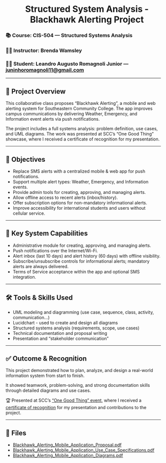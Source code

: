 <div id="user-content-toc"> 
  <ul align="center" style="list-style: none;"> 
    <summary> 
      <h1> Structured System Analysis - Blackhawk Alerting Project </h1> 
    </summary> 
  </ul> 
</div>

### 📚 Course: CIS-504 — Structured Systems Analysis  
### 👩‍🏫 Instructor: Brenda Wamsley  
### 👨‍🎓 Student: Leandro Augusto Romagnoli Junior — juninhoromagnoli11@gmail.com

---

## 🏢 Project Overview
This collaborative class proposes “Blackhawk Alerting”, a mobile and web alerting system for Southeastern Community College. The app improves campus communications by delivering Weather, Emergency, and Information event alerts via push notifications.

The project includes a full systems analysis: problem definition, use cases, and UML diagrams. The work was presented at SCC’s “One Good Thing” showcase, where I received a certificate of recognition for my presentation.

---

## 🎯 Objectives
* Replace SMS alerts with a centralized mobile & web app for push notifications.  
* Support multiple alert types: Weather, Emergency, and Information events.  
* Provide admin tools for creating, approving, and managing alerts.  
* Allow offline access to recent alerts (inbox/history).  
* Offer subscription options for non-mandatory informational alerts.  
* Improve accessibility for international students and users without cellular service.

---

## 🧩 Key System Capabilities
* Administrative module for creating, approving, and managing alerts.  
* Push notifications over the Internet/Wi-Fi.
* Alert inbox (last 10 days) and alert history (60 days) with offline visibility.  
* Subscribe/unsubscribe controls for informational alerts; mandatory alerts are always delivered.  
* Terms of Service acceptance within the app and optional SMS integration.

---

## 🛠️ Tools & Skills Used
* UML modeling and diagramming (use case, sequence, class, activity, communication…)  
* Lucidchart - used to create and design all diagrams
* Structured systems analysis (requirements, scope, use cases)  
* Technical documentation and proposal writing  
* Presentation and “stakeholder communication”

---

## ✅ Outcome & Recognition
This project demonstrated how to plan, analyze, and design a real-world information system from start to finish.

It showed teamwork, problem-solving, and strong documentation skills through detailed diagrams and use cases.

🏆 Presented at SCC’s [“One Good Thing” event](One_Good_Thing_Activity.jpg), where I received a [certificate of recognition](One_Good_Thing_Certification.jpg) for my presentation and contributions to the project.

---

## 📎 Files 
- [Blackhawk_Alerting_Mobile_Application_Proposal.pdf](Blackhawk_Alerting_Mobile_Application_Proposal.pdf) 
- [Blackhawk_Alerting_Mobile_Application_Use_Case_Specifications.pdf](Blackhawk_Alerting_Mobile_Application_Use_Case_Specifications.pdf)  
- [Blackhawk_Alerting_Mobile_Application_Diagrams.pdf](Blackhawk_Alerting_Mobile_Application_Diagrams.pdf)

